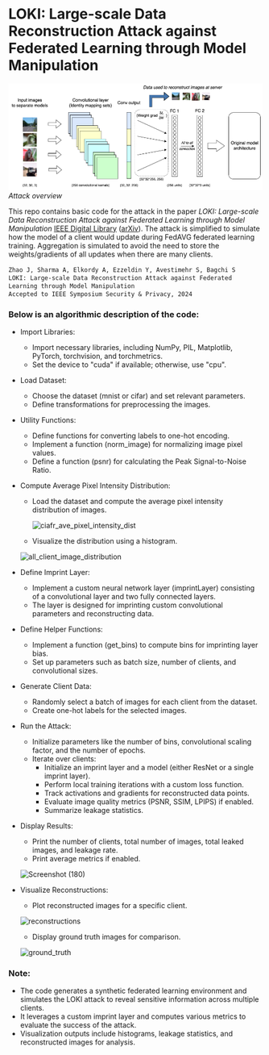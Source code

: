 # LOKI: Large-scale Data Reconstruction Attack against Federated Learning through Model Manipulation

![Overview](overview.png)
*Attack overview*

This repo contains basic code for the attack in the paper <em>LOKI: Large-scale Data Reconstruction Attack against Federated Learning through Model Manipulation</em> [IEEE Digital Library](https://www.computer.org/csdl/proceedings-article/sp/2024/313000a030/1RjEa6sC0I8)     ([arXiv](https://arxiv.org/abs/2303.12233)). The attack is simplified to simulate how the model of a client would update during FedAVG federated learning training. Aggregation is simulated to avoid the need to store the weights/gradients of all updates when there are many clients.

```
Zhao J, Sharma A, Elkordy A, Ezzeldin Y, Avestimehr S, Bagchi S
LOKI: Large-scale Data Reconstruction Attack against Federated Learning through Model Manipulation 
Accepted to IEEE Symposium Security & Privacy, 2024

```

### Below is an algorithmic description of the code:

- Import Libraries:
  - Import necessary libraries, including NumPy, PIL, Matplotlib, PyTorch, torchvision, and torchmetrics.
  - Set the device to "cuda" if available; otherwise, use "cpu".
- Load Dataset:
  - Choose the dataset (mnist or cifar) and set relevant parameters.
  - Define transformations for preprocessing the images.
- Utility Functions:
  - Define functions for converting labels to one-hot encoding.
  - Implement a function (norm_image) for normalizing image pixel values.
  - Define a function (psnr) for calculating the Peak Signal-to-Noise Ratio.
- Compute Average Pixel Intensity Distribution:
  - Load the dataset and compute the average pixel intensity distribution of images.

    ![ciafr_ave_pixel_intensity_dist](https://github.com/Manishpandey-0/Adversarial-reconstruction-attack-on-FL-using-LOKI/assets/65527099/f15ea54b-38f4-4e22-93d1-f389b4545826)

  - Visualize the distribution using a histogram.
  
  ![all_client_image_distribution](https://github.com/Manishpandey-0/Adversarial-reconstruction-attack-on-FL-using-LOKI/assets/65527099/ad34a585-50cd-4dc5-9b78-cbfbba026f25)

- Define Imprint Layer:
  - Implement a custom neural network layer (imprintLayer) consisting of a convolutional layer and two fully connected layers.
  - The layer is designed for imprinting custom convolutional parameters and reconstructing data.
- Define Helper Functions:
  - Implement a function (get_bins) to compute bins for imprinting layer bias.
  - Set up parameters such as batch size, number of clients, and convolutional sizes.
- Generate Client Data:
  - Randomly select a batch of images for each client from the dataset.
  - Create one-hot labels for the selected images.

- Run the Attack:
  - Initialize parameters like the number of bins, convolutional scaling factor, and the number of epochs.
  - Iterate over clients:
    - Initialize an imprint layer and a model (either ResNet or a single imprint layer).
    - Perform local training iterations with a custom loss function.
    - Track activations and gradients for reconstructed data points.
    - Evaluate image quality metrics (PSNR, SSIM, LPIPS) if enabled.
    - Summarize leakage statistics.
- Display Results:
  - Print the number of clients, total number of images, total leaked images, and leakage rate.
  - Print average metrics if enabled.

  
  ![Screenshot (180)](https://github.com/Manishpandey-0/Adversarial-reconstruction-attack-on-FL-using-LOKI/assets/65527099/66a92fed-73b0-45c4-8f67-7a3ed565b2c6)

- Visualize Reconstructions:
  - Plot reconstructed images for a specific client.
  
   ![reconstructions](https://github.com/Manishpandey-0/Adversarial-reconstruction-attack-on-FL-using-LOKI/assets/65527099/6835c132-ea1a-43c0-a0d5-8580b62b78bb)

  - Display ground truth images for comparison.
  
  ![ground_truth](https://github.com/Manishpandey-0/Adversarial-reconstruction-attack-on-FL-using-LOKI/assets/65527099/09f9956e-9a73-4bd1-8dc0-263a7b26b176)


### Note:

- The code generates a synthetic federated learning environment and simulates the LOKI attack to reveal sensitive information across multiple clients.
- It leverages a custom imprint layer and computes various metrics to evaluate the success of the attack.
- Visualization outputs include histograms, leakage statistics, and reconstructed images for analysis.
